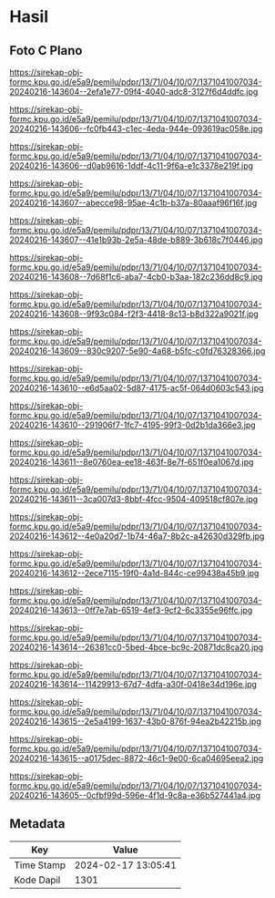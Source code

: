# Hasil

## Foto C Plano

https://sirekap-obj-formc.kpu.go.id/e5a9/pemilu/pdpr/13/71/04/10/07/1371041007034-20240216-143604--2efa1e77-09f4-4040-adc8-3127f6d4ddfc.jpg

https://sirekap-obj-formc.kpu.go.id/e5a9/pemilu/pdpr/13/71/04/10/07/1371041007034-20240216-143606--fc0fb443-c1ec-4eda-944e-093619ac058e.jpg

https://sirekap-obj-formc.kpu.go.id/e5a9/pemilu/pdpr/13/71/04/10/07/1371041007034-20240216-143606--d0ab9616-1ddf-4c11-9f6a-e1c3378e219f.jpg

https://sirekap-obj-formc.kpu.go.id/e5a9/pemilu/pdpr/13/71/04/10/07/1371041007034-20240216-143607--abecce98-95ae-4c1b-b37a-80aaaf96f16f.jpg

https://sirekap-obj-formc.kpu.go.id/e5a9/pemilu/pdpr/13/71/04/10/07/1371041007034-20240216-143607--41e1b93b-2e5a-48de-b889-3b618c7f0446.jpg

https://sirekap-obj-formc.kpu.go.id/e5a9/pemilu/pdpr/13/71/04/10/07/1371041007034-20240216-143608--7d68f1c6-aba7-4cb0-b3aa-182c236dd8c9.jpg

https://sirekap-obj-formc.kpu.go.id/e5a9/pemilu/pdpr/13/71/04/10/07/1371041007034-20240216-143608--9f93c084-f2f3-4418-8c13-b8d322a9021f.jpg

https://sirekap-obj-formc.kpu.go.id/e5a9/pemilu/pdpr/13/71/04/10/07/1371041007034-20240216-143609--830c9207-5e90-4a68-b5fc-c0fd76328366.jpg

https://sirekap-obj-formc.kpu.go.id/e5a9/pemilu/pdpr/13/71/04/10/07/1371041007034-20240216-143610--e6d5aa02-5d87-4175-ac5f-064d0603c543.jpg

https://sirekap-obj-formc.kpu.go.id/e5a9/pemilu/pdpr/13/71/04/10/07/1371041007034-20240216-143610--291906f7-1fc7-4195-99f3-0d2b1da366e3.jpg

https://sirekap-obj-formc.kpu.go.id/e5a9/pemilu/pdpr/13/71/04/10/07/1371041007034-20240216-143611--8e0760ea-ee18-463f-8e7f-651f0ea1067d.jpg

https://sirekap-obj-formc.kpu.go.id/e5a9/pemilu/pdpr/13/71/04/10/07/1371041007034-20240216-143611--3ca007d3-8bbf-4fcc-9504-409518cf807e.jpg

https://sirekap-obj-formc.kpu.go.id/e5a9/pemilu/pdpr/13/71/04/10/07/1371041007034-20240216-143612--4e0a20d7-1b74-46a7-8b2c-a42630d329fb.jpg

https://sirekap-obj-formc.kpu.go.id/e5a9/pemilu/pdpr/13/71/04/10/07/1371041007034-20240216-143612--2ece7115-19f0-4a1d-844c-ce99438a45b9.jpg

https://sirekap-obj-formc.kpu.go.id/e5a9/pemilu/pdpr/13/71/04/10/07/1371041007034-20240216-143613--0ff7e7ab-6519-4ef3-9cf2-6c3355e96ffc.jpg

https://sirekap-obj-formc.kpu.go.id/e5a9/pemilu/pdpr/13/71/04/10/07/1371041007034-20240216-143614--26381cc0-5bed-4bce-bc9c-20871dc8ca20.jpg

https://sirekap-obj-formc.kpu.go.id/e5a9/pemilu/pdpr/13/71/04/10/07/1371041007034-20240216-143614--11429913-67d7-4dfa-a30f-0418e34d196e.jpg

https://sirekap-obj-formc.kpu.go.id/e5a9/pemilu/pdpr/13/71/04/10/07/1371041007034-20240216-143615--2e5a4199-1637-43b0-876f-94ea2b42215b.jpg

https://sirekap-obj-formc.kpu.go.id/e5a9/pemilu/pdpr/13/71/04/10/07/1371041007034-20240216-143615--a0175dec-8872-46c1-9e00-6ca04695eea2.jpg

https://sirekap-obj-formc.kpu.go.id/e5a9/pemilu/pdpr/13/71/04/10/07/1371041007034-20240216-143605--0cfbf99d-596e-4f1d-9c8a-e36b527441a4.jpg


## Metadata

| Key        | Value               |
| ---------- | ------------------- |
| Time Stamp | 2024-02-17 13:05:41 |
| Kode Dapil | 1301                |



